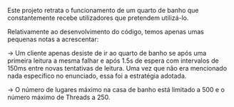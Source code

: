 Este projeto retrata o funcionamento de um quarto de banho que constantemente recebe utilizadores que pretendem utilizá-lo. 

Relativamente ao desenvolvimento do código, temos apenas umas pequenas notas a acrescentar:

-> Um cliente apenas desiste de ir ao quarto de banho se após uma primeira leitura a mesma falhar e após 1.5s de espera com intervalos de 150ms entre novas tentativas de leitura.
Uma vez que não era mencionado nada específico no enunciado, essa foi a estratégia adotada.

-> O número de lugares máximo na casa de banho está limitado a 500 e o número máximo de Threads a 250.
